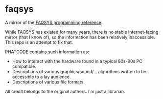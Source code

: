 # faqsys
A mirror of the [FAQSYS programming reference](http://www.phatcode.net/articles.php?id=235).

While FAQSYS has existed for many years, there is no stable Internet-facing mirror (that I know of), so the information has been relatively inaccessible.  This repo is an attempt to fix that.

PHATCODE contains such information as:
* How to interact with the hardware found in a typical 80s-90s PC compatible.
* Descriptions of various graphics/sound/... algorithms written to be accessible to a lay audience.
* Descriptions of various file formats.

All credit belongs to the original authors.  I'm just a librarian.

